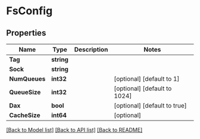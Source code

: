 # FsConfig

## Properties

Name | Type | Description | Notes
------------ | ------------- | ------------- | -------------
**Tag** | **string** |  | 
**Sock** | **string** |  | 
**NumQueues** | **int32** |  | [optional] [default to 1]
**QueueSize** | **int32** |  | [optional] [default to 1024]
**Dax** | **bool** |  | [optional] [default to true]
**CacheSize** | **int64** |  | [optional] 

[[Back to Model list]](../README.md#documentation-for-models) [[Back to API list]](../README.md#documentation-for-api-endpoints) [[Back to README]](../README.md)


